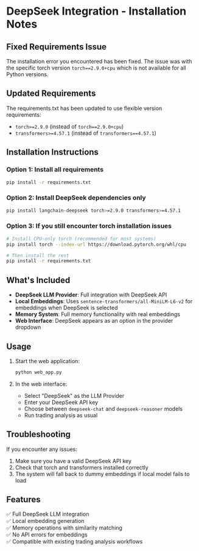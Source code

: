 # DeepSeek Integration - Installation Notes

## Fixed Requirements Issue

The installation error you encountered has been fixed. The issue was with the specific torch version `torch==2.9.0+cpu` which is not available for all Python versions.

## Updated Requirements

The requirements.txt has been updated to use flexible version requirements:
- `torch>=2.9.0` (instead of `torch==2.9.0+cpu`)
- `transformers>=4.57.1` (instead of `transformers==4.57.1`)

## Installation Instructions

### Option 1: Install all requirements
```bash
pip install -r requirements.txt
```

### Option 2: Install DeepSeek dependencies only
```bash
pip install langchain-deepseek torch>=2.9.0 transformers>=4.57.1
```

### Option 3: If you still encounter torch installation issues
```bash
# Install CPU-only torch (recommended for most systems)
pip install torch --index-url https://download.pytorch.org/whl/cpu

# Then install the rest
pip install -r requirements.txt
```

## What's Included

- **DeepSeek LLM Provider**: Full integration with DeepSeek API
- **Local Embeddings**: Uses `sentence-transformers/all-MiniLM-L6-v2` for embeddings when DeepSeek is selected
- **Memory System**: Full memory functionality with real embeddings
- **Web Interface**: DeepSeek appears as an option in the provider dropdown

## Usage

1. Start the web application:
   ```bash
   python web_app.py
   ```

2. In the web interface:
   - Select "DeepSeek" as the LLM Provider
   - Enter your DeepSeek API key
   - Choose between `deepseek-chat` and `deepseek-reasoner` models
   - Run trading analysis as usual

## Troubleshooting

If you encounter any issues:
1. Make sure you have a valid DeepSeek API key
2. Check that torch and transformers installed correctly
3. The system will fall back to dummy embeddings if local model fails to load

## Features

✅ Full DeepSeek LLM integration  
✅ Local embedding generation  
✅ Memory operations with similarity matching  
✅ No API errors for embeddings  
✅ Compatible with existing trading analysis workflows